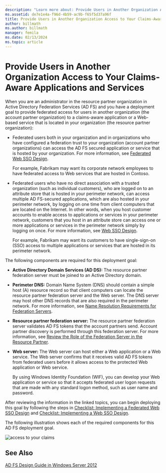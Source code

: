 ```yaml
---
description: "Learn more about: Provide Users in Another Organization Access to Your Claims-Aware Applications and Services"
ms.assetid: de7e1e4a-f96d-4b59-ac9b-f65f5d37a96f
title: Provide Users in Another Organization Access to Your Claims-Aware Applications and Services
author: billmath
ms.author: billmath
manager: femila
ms.date: 02/13/2024
ms.topic: article
---
```


# Provide Users in Another Organization Access to Your Claims-Aware Applications and Services


When you are an administrator in the resource partner organization in Active Directory Federation Services \(AD FS\) and you have a deployment goal to provide federated access for users in another organization \(the account partner organization\) to a claims\-aware application or a Web\-based service that is located in your organization \(the resource partner organization\):

-   Federated users both in your organization and in organizations who have configured a federation trust to your organization \(account partner organizations\) can access the AD FS secured application or service that is hosted by your organization. For more information, see [Federated Web SSO Design](Federated-Web-SSO-Design.md).

    For example, Fabrikam may want its corporate network employees to have federated access to Web services that are hosted in Contoso.

-   Federated users who have no direct association with a trusted organization \(such as individual customers\), who are logged on to an attribute store that is hosted in your perimeter network, can access multiple AD FS\-secured applications, which are also hosted in your perimeter network, by logging on one time from client computers that are located on the Internet. In other words, when you host customer accounts to enable access to applications or services in your perimeter network, customers that you host in an attribute store can access one or more applications or services in the perimeter network simply by logging on once. For more information, see [Web SSO Design](Web-SSO-Design.md).

    For example, Fabrikam may want its customers to have single\-sign\-on \(SSO\) access to multiple applications or services that are hosted in its perimeter network.

The following components are required for this deployment goal:

-   **Active Directory Domain Services \(AD DS\):** The resource partner federation server must be joined to an Active Directory domain.

-   **Perimeter DNS:** Domain Name System \(DNS\) should contain a simple host \(A\) resource record so that client computers can locate the resource partner federation server and the Web server. The DNS server may host other DNS records that are also required in the perimeter network. For more information, see [Name Resolution Requirements for Federation Servers](Name-Resolution-Requirements-for-Federation-Servers.md).

-   **Resource partner federation server:** The resource partner federation server validates AD FS tokens that the account partners send. Account partner discovery is performed through this federation server. For more information, see [Review the Role of the Federation Server in the Resource Partner](Review-the-Role-of-the-Federation-Server-in-the-Resource-Partner.md).

-   **Web server:** The Web server can host either a Web application or a Web service. The Web server confirms that it receives valid AD FS tokens from federated users before it allows access to the protected Web application or Web service.

    By using Windows Identity Foundation \(WIF\), you can develop your Web application or service so that it accepts federated user logon requests that are made with any standard logon method, such as user name and password.

After reviewing the information in the linked topics, you can begin deploying this goal by following the steps in [Checklist: Implementing a Federated Web SSO Design](../../ad-fs/deployment/Checklist--Implementing-a-Federated-Web-SSO-Design.md) and [Checklist: Implementing a Web SSO Design](../../ad-fs/deployment/Checklist--Implementing-a-Web-SSO-Design.md).

The following illustration shows each of the required components for this AD FS deployment goal.

![access to your claims](media/75358b16-2a6f-4e16-9cc4-b0e614480305.gif)

## See Also
[AD FS Design Guide in Windows Server 2012](AD-FS-Design-Guide-in-Windows-Server-2012.md)
